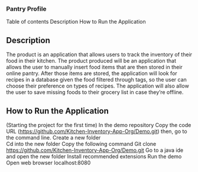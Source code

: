 ### Pantry Profile 
Table of contents 
Description 
How to Run the Application 

## Description  

  The product is an application that allows users to track the inventory of their food in their kitchen. The product produced will be an application that allows the user to manually insert food items that are then stored in their online pantry. After those items are stored, the application will look for recipes in a database given the food filtered through tags, so the user can choose their preference on types of recipes. The application will also allow the user to save missing foods to their grocery list in case they’re offline. 

## How to Run the Application 
(Starting the project for the first time) 
In the demo repository 
Copy the code URL (https://github.com/Kitchen-Inventory-App-Org/Demo.git) 
then, go to the command line. 
Create a new folder  
Cd into the new folder 
Copy the following command 
Git clone https://github.com/Kitchen-Inventory-App-Org/Demo.git
Go to a java ide and open the new folder 
Install recommended extensions 
Run the demo 
Open web browser
localhost:8080

